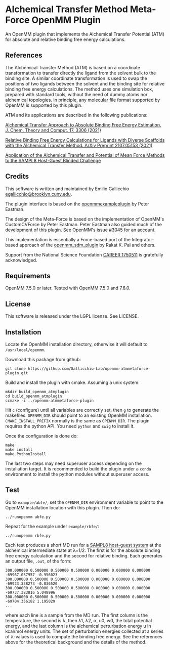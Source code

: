 # Alchemical Transfer Method Meta-Force OpenMM Plugin
An OpenMM plugin that implements the Alchemical Transfer Potential (ATM) for absolute and relative binding free energy calculations. 

## References

The Alchemical Transfer Method (ATM) is based on a coordinate transformation to transfer directly the ligand from the solvent bulk to the binding site. A similar coordinate transformation is used to swap the positions of two ligands between the solvent and the binding site for relative binding free energy calculations. The method uses one simulation box, prepared with standard tools, without the need of dummy atoms nor alchemical topologies. In principle, any molecular file format supported by OpenMM is supported by this plugin. 

ATM and its applications are described in the following publications:

[Alchemical Transfer Approach to Absolute Binding Free Energy Estimation.  J. Chem. Theory and Comput. 17, 3306 (2021)](https://doi.org/10.1021/acs.jctc.1c00266)

[Relative Binding Free Energy Calculations for Ligands with Diverse Scaffolds with the Alchemical Transfer Method. ArXiv Preprint 2107.05153 (2021)](https://arxiv.org/abs/2107.05153)

[Application of the Alchemical Transfer and Potential of Mean Force Methods to the SAMPL8 Host-Guest Blinded Challenge](https://arxiv.org/abs/2107.05155)

## Credits

This software is written and maintained by Emilio Gallicchio <egallicchio@brooklyn.cuny.edu>.

The plugin interface is based on the [openmmexampleplugin](https://github.com/peastman/openmmexampleplugin) by Peter Eastman.

The design of the Meta-Force is based on the implementation of OpenMM's CustomCVForce by Peter Eastman. Peter Eastman also guided much of the development of this plugin. See OpenMM's issue [#3045](https://github.com/openmm/openmm/issues/3045) for an account.

This implementation is essentially a Force-based port of the Integrator-based approach of the [openmm_sdm_plugin](https://github.com/rajatkrpal/openmm_sdm_plugin) by Rakat K. Pal and others.

Support from the National Science Foundation [CAREER 1750511](https://www.nsf.gov/awardsearch/showAward?AWD_ID=1750511&HistoricalAwards=false) is gratefully acknowledged. 


## Requirements

OpenMM 7.5.0 or later. Tested with OpenMM 7.5.0 and 7.6.0.

## License

This software is released under the LGPL license. See LICENSE.

## Installation

Locate the OpenMM installation directory, otherwise it will default to `/usr/local/openmm`.

Download this package from github:

```
git clone https://github.com/Gallicchio-Lab/openmm-atmmetaforce-plugin.git
```

Build and install the plugin with cmake. Assuming a unix system:

```
mkdir build_openmm_atmplugin
cd build_openmm_atmplugin
ccmake -i ../openmm-atmmetaforce-plugin
```

Hit `c` (configure) until all variables are correctly set, then `g` to generate the makefiles. `OPENMM_DIR` should point to an existing OpenMM installation. `CMAKE_INSTALL_PREFIX` normally is the same as `OPENMM_DIR`. The plugin requires the python API. You need `python` and `swig` to install it.

Once the configuration is done do:

```
make
make install
make PythonInstall
```

The last two steps may need superuser access depending on the installation target. It is recommended to build the plugin under a `conda` environment to install the python modules without superuser access.

## Test

Go to `example/abfe/`, set the `OPENMM_DIR` environment variable to point to the OpenMM installation location with this plugin. Then do:

```
../runopenmm abfe.py
```

Repeat for the example under `example/rbfe/`:

```
../runopenmm rbfe.py
```

Each test produces a short MD run for a [SAMPL8 host-guest system](https://arxiv.org/abs/2107.05155) at the alchemical intermediate state at λ=1/2. The first is for the absolute binding free energy calculation and the second for relative binding. Each generates an output file, `.out`, of the form:
```
300.000000 0.500000 0.500000 0.500000 0.000000 0.000000 0.000000 -69967.037957 -0.956023
300.000000 0.500000 0.500000 0.500000 0.000000 0.000000 0.000000 -69923.338273 -0.836520
300.000000 0.500000 0.500000 0.500000 0.000000 0.000000 0.000000 -69737.383816 5.048996
300.000000 0.500000 0.500000 0.500000 0.000000 0.000000 0.000000 -69704.356182 1.195029
...
```
where each line is a sample from the MD run. The first column is the temperature, the second is λ, then λ1,  λ2, α, u0, w0, the total potential energy, and the last column is the alchemical perturbation energy u in kcal/mol energy units. The set of perturbation energies collected at a series of λ-values is used to compute the binding free energy. See the references above for the theoretical background and the details of the method.  
